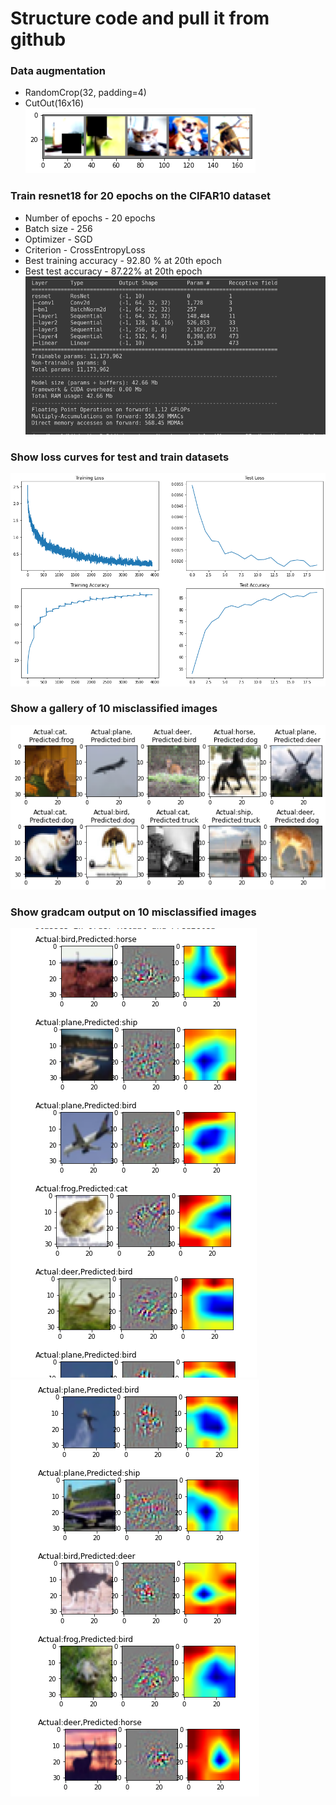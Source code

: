 # Structure code and pull it from github
### Data augmentation
- RandomCrop(32, padding=4)
- CutOut(16x16) <br/>
![img](images/aug.png)
### Train resnet18 for 20 epochs on the CIFAR10 dataset
- Number of epochs - 20 epochs
- Batch size - 256
- Optimizer - SGD
- Criterion - CrossEntropyLoss
- Best training accuracy - 92.80 % at 20th epoch
- Best test accuracy - 87.22% at 20th epoch
![model](images/resnet.png)
### Show loss curves for test and train datasets
![cur](images/acc.png)
### Show a gallery of 10 misclassified images
![mis](images/misclassified.png)
### Show gradcam output on 10 misclassified images
![gradcam1](images/grad1.png)
![gradcam2](images/grad2.png)
